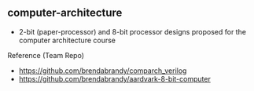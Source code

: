 ## computer-architecture
- 2-bit (paper-processor) and 8-bit processor designs proposed for the computer architecture course

Reference (Team Repo) 
- https://github.com/brendabrandy/comparch_verilog
- https://github.com/brendabrandy/aardvark-8-bit-computer
